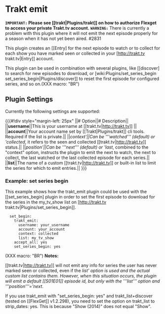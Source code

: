 # Trakt emit
**`IMPORTANT:` Please see [[trakt|Plugins/trakt]] on how to authorize Flexget to access your private Trakt.tv account.**
**`WARNING:`** There is currently a problem with this plugin where it will not emit the next episode properly for a season when it has not yet been aired. #2831

This plugin creates an [[Entry] for the next episode to watch or to collect for each show you have marked seen or collected in your [http://trakt.tv trakt.tv|Entry]] account.

This plugin can be used in combination with several plugins, like [[discover] to search for new episodes to download, or [wiki:Plugins/set_series_begin set_series_begin|Plugins/discover]] to reset the first episode for configured series, and so on.(XXX macro: "BR")

## Plugin Settings

Currently the following settings are supported:

{{{#!div style="margin-left: 25px"
||# Option||# Description||
||**username**||This is your username at [[trakt.tv|http://trakt.tv]] ||
||**account**||Your account name set by [[Trakt|Plugins/trakt]] cli tools. Required if the list is private.||
||**context*'||Can be '''watched''' (default) or '*collected**, it refers to the seen and collected [[trakt.tv|http://trakt.tv]] status.||
||**position*'||Can be '''next''' (default) or '*last**, combined to the "context" option, instructs the plugin to emit the next to watch, the next to collect, the last watched or the last collected episode for each series.||
||**list**||The name of a custom [[trakt.tv|http://trakt.tv]] or built-in list to limit the series for which to emit entries.||
}}}

### Example: set series begin

This example shows how the trakt_emit plugin could be used with the [[set_series_begin] plugin in order to set the first episode to download for the series in the my_tv_show list on [http://trakt.tv trakt.tv|Plugins/set_series_begin]].


      set_begin:
        trakt_emit:
          username: your_username
          account: your_account
          context: collected
          list: my_tv_show
        accept_all: yes
        set_series_begin: yes


(XXX macro: "BR")
**Notes:**

[[trakt.tv|http://trakt.tv]] will not emit any info for series the user has never marked seen or collected, even if the **list*' option is used and the actual custom list contains them. However, when this situation occurs, the plugin will emit a default [[S01E01]] episode id, but only with the '''list''' option and '''position'''='*next**.

If you use trakt_emit with "set_series_begin: yes" and trakt_list+discover (tested on [[FlexGet]] v1.2.298), you need to set the option on trakt_list to strip_dates: yes. This is because "Show (2014)" does not equal "Show".
